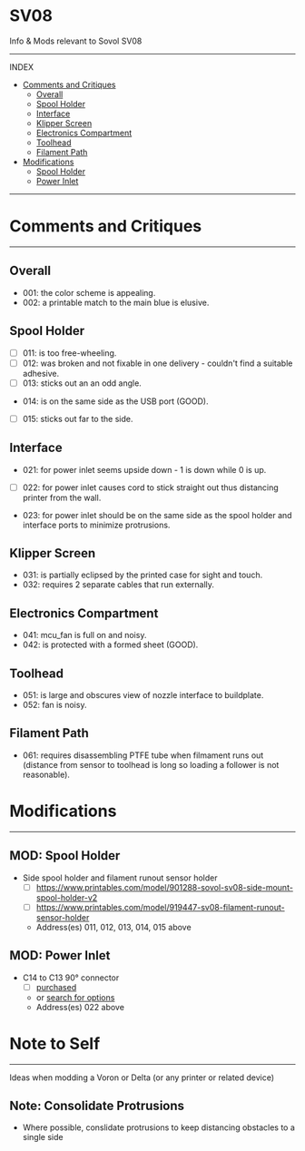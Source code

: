 # SV08
Info &amp; Mods relevant to Sovol SV08

---
INDEX
- [Comments and Critiques](#comments-and-critiques)
  - [Overall](#overall)
  - [Spool Holder](#spool-holder)
  - [Interface](#interface)
  - [Klipper Screen](#klipper-screen)
  - [Electronics Compartment](#electronics-compartment)
  - [Toolhead](#toolhead)
  - [Filament Path](#filament-path)
- [Modifications](#modifications)
  - [Spool Holder](#mod-spool-holder)
  - [Power Inlet](#mod-power-inlet)

---

# Comments and Critiques
---
## Overall
- 001: the color scheme is appealing.
- 002: a printable match to the main blue is elusive.
## Spool Holder
- [ ] 011: is too free-wheeling.
- [ ] 012: was broken and not fixable in one delivery - couldn't find a suitable adhesive.
- [ ] 013: sticks out an an odd angle.
- 014: is on the same side as the USB port (GOOD).
- [ ] 015: sticks out far to the side.
## Interface
- 021: for power inlet seems upside down - 1 is down while 0 is up.
- [ ] 022: for power inlet causes cord to stick straight out thus distancing printer from the wall.
- 023: for power inlet should be on the same side as the spool holder and interface ports to minimize protrusions.
## Klipper Screen
- 031: is partially eclipsed by the printed case for sight and touch.
- 032: requires 2 separate cables that run externally.
## Electronics Compartment
- 041: mcu_fan is full on and noisy.
- 042: is protected with a formed sheet (GOOD).
## Toolhead
- 051: is large and obscures view of nozzle interface to buildplate.
- 052: fan is noisy.
## Filament Path
- 061: requires disassembling PTFE tube when filmament runs out (distance from sensor to toolhead is long so loading a follower is not reasonable).

# Modifications
---
## MOD: Spool Holder
- Side spool holder and filament runout sensor holder
  - [ ] https://www.printables.com/model/901288-sovol-sv08-side-mount-spool-holder-v2
  - [ ] https://www.printables.com/model/919447-sv08-filament-runout-sensor-holder
  - Address(es) 011, 012, 013, 014, 015 above
## MOD: Power Inlet
- C14 to C13 90&deg; connector
  - [ ] [purchased](https://a.co/d/5RM94Rs)
  - or [search for options](https://www.amazon.com/s?k=C14+to+C13+90+degree+power+extension+adapter&i=electronics&crid=2Q3B6TUQFPUAM&sprefix=c14+to+c13+90+degree+power+extension+adapter%2Celectronics%2C81&ref=nb_sb_noss)
  - Address(es) 022 above
 
# Note to Self
---
Ideas when modding a Voron or Delta (or any printer or related device)

## Note: Consolidate Protrusions
- Where possible, conslidate protrusions to keep distancing obstacles to a single side
